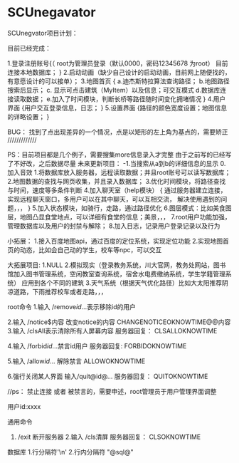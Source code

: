 # SCUnegavator


SCUnegvator项目计划：

目前已经完成：

1.登录注册账号{（
root为管理员登录（默认0000，密码12345678 为root）
目前连接本地数据库；
}
2.启动动画（缺少自己设计的启动动画，目前网上随便找的，有意愿设计的可以接单）；
3.地图首页
{
a.迪杰斯特拉算法查询路径；
b.地图路径搜索后显示；
c. 显示可点击建筑（MyItem）以及信息；可交互模式
d.数据库连接读取数据；
e.加入了时间模块，判断长桥等路径随时间变化拥堵情况
}
4.用户界面
{用户交互登录信息，日志；
}
5.设置界面
{路径的颜色宽度设置；地图信息的详略设置；
}


BUG：
找到了点出现差异的一个情况，点是以矩形的左上角为基点的，需要矫正
/////////////

PS：目前项目都是几个例子，需要搜集more信息录入才完整
由于之前写的已经写了不好改，之后数据尽量
未来更新项目：
-1.当搜索从a到b的详细信息的显示
0.加入音效
1.将数据库放入服务器，远程读取数据；并且root账号可以读写数据库；
2.地图数据的查找与网页收集，并且录入数据库；
3.优化时间模块，将路径查找与时间，速度等多条件判断
4.加入聊天室（help模块）
{
通过服务器建立连接，实现远程聊天窗口，多用户可以在其中聊天，可以互相交流，
解决使用遇到的问题，，，
}
5.加入状态模块，如骑行，走路，通过路径优化
6.图层模式：比如美食图层，地图凸显食堂地点，可以详细有食堂的信息；美景，，，
7.root用户功能加强，管理数据库以及用户的封禁与解除；
8.加入日志，记录用户登录记录以及行为

小拓展：
1.接入百度地图api，通过百度的定位系统，实现定位功能
2.实现地图首页的动态，比如会自己动的学生，校车等npc，可以交互


大拓展项目:
1.NULL
2.模拟现实（登录教务系统，川大官网，教务处网站，图书馆加入图书管理系统，空闲教室查询系统，宿舍水电费缴纳系统，学生学籍管理系统） 应用到各个不同的建筑
3.天气系统（根据天气优化路径）比如大太阳推荐阴凉道路，下雨推荐校车或者走路，，，

root命令
1.输入 /remove$id$...表示移除id的用户

2.输入 /notice$内容 改变notice的内容
CHANGENOTICEOKNOWTIME@@内容
3.输入 /clsAll表示清除所有人屏幕内容
服务器回复：
CLSALLOKNOWTIME

4.输入 /forbid$id$...禁言id用户
服务器回复:
FORBIDOKNOWTIME

5.输入 /allow$id$... 解除禁言
ALLOWOKNOWTIME

6.强行关闭某人界面  输入/quit@id@...
服务器回复：
QUITOKNOWTIME

//ps：
禁止连接  或者 被禁言的，需要申述，root管理员于用户管理界面调整

用户id:xxxx

通用命令
1. /exit 断开服务器
2.输入 /cls清屏
服务器回复：
CLSOKNOWTIME

数据库
1.行分隔符'\n'
2.行内分隔符 "@sql@"




